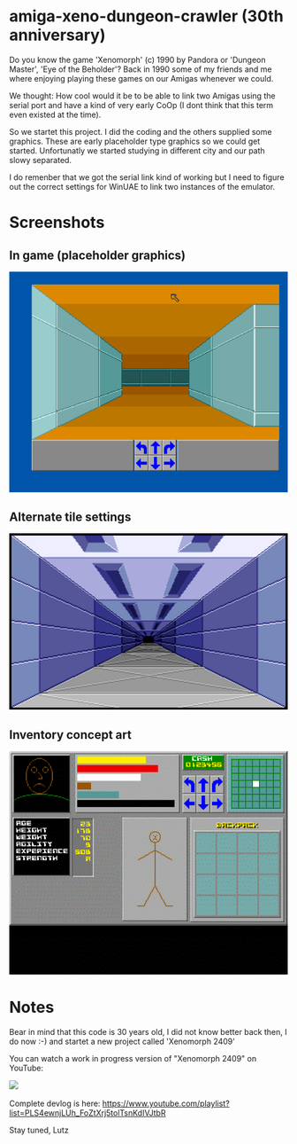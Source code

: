 # amiga-xeno-dungeon-crawler (30th anniversary)

Do you know the game 'Xenomorph' (c) 1990 by Pandora or 'Dungeon Master', 'Eye of the Beholder'? Back in 1990 some of my friends and me where enjoying playing these games on our Amigas whenever we could.

We thought: How cool would it be to be able to link two Amigas using the serial port and have a kind of very early CoOp (I dont think that this term even existed at the time).

So we startet this project. I did the coding and the others supplied some graphics. These are early placeholder type graphics so we could get started. Unfortunatly we started studying in different city and our path slowy separated.

I do remenber that we got the serial link kind of working but I need to figure out the correct settings for WinUAE to link two instances of the emulator.

# Screenshots

## In game (placeholder graphics)

![Screenshot](https://github.com/LutzGrosshennig/amiga-xeno-dungeon-crawler/blob/main/images/ScreenShot.png)

## Alternate tile settings

![Screenshot](https://github.com/LutzGrosshennig/amiga-xeno-dungeon-crawler/blob/main/images/AlternateTileSet.png)

## Inventory concept art

![Screenshot](https://github.com/LutzGrosshennig/amiga-xeno-dungeon-crawler/blob/main/images/Inventory.gif)

# Notes

Bear in mind that this code is 30 years old, I did not know better back then, I do now :-) and startet a new project called 'Xenomorph 2409' 

You can watch a work in progress version of "Xenomorph 2409" on YouTube:

[![](http://img.youtube.com/vi/phD2-d7OQRk/0.jpg)](http://www.youtube.com/watch?v=phD2-d7OQRk "")

Complete devlog is here:
https://www.youtube.com/playlist?list=PLS4ewnjLUh_FoZtXrj5tolTsnKdIVJtbR


Stay tuned, 
Lutz